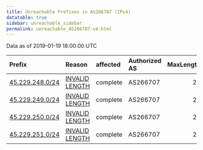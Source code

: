 ```yaml
---
title: Unreachable Prefixes in AS266707 (IPv4)
datatable: true
sidebar: unreachable_sidebar
permalink: unreachable_AS266707-v4.html
---
```


Data as of 2019-01-19 18:00:00 UTC


<div class="datatable-begin"></div>

| Prefix                                                   | Reason                                                                                                     | affected   | Authorized AS   |   MaxLength | Anchor                                         |   unreachable /24s |
|:---------------------------------------------------------|:-----------------------------------------------------------------------------------------------------------|:-----------|:----------------|------------:|:-----------------------------------------------|-------------------:|
| [45.229.248.0/24](https://stat.ripe.net/45.229.248.0/24) | [INVALID LENGTH](https://rpki-validator.ripe.net/announcement-preview?asn=AS266707&prefix=45.229.248.0/24) | complete   | AS266707        |          22 | [LACNIC](unreachable_LACNIC_RPKI_Root-v4.html) |                  1 |
| [45.229.249.0/24](https://stat.ripe.net/45.229.249.0/24) | [INVALID LENGTH](https://rpki-validator.ripe.net/announcement-preview?asn=AS266707&prefix=45.229.249.0/24) | complete   | AS266707        |          22 | [LACNIC](unreachable_LACNIC_RPKI_Root-v4.html) |                  1 |
| [45.229.250.0/24](https://stat.ripe.net/45.229.250.0/24) | [INVALID LENGTH](https://rpki-validator.ripe.net/announcement-preview?asn=AS266707&prefix=45.229.250.0/24) | complete   | AS266707        |          22 | [LACNIC](unreachable_LACNIC_RPKI_Root-v4.html) |                  1 |
| [45.229.251.0/24](https://stat.ripe.net/45.229.251.0/24) | [INVALID LENGTH](https://rpki-validator.ripe.net/announcement-preview?asn=AS266707&prefix=45.229.251.0/24) | complete   | AS266707        |          22 | [LACNIC](unreachable_LACNIC_RPKI_Root-v4.html) |                  1 |

<div class="datatable-end"></div>
